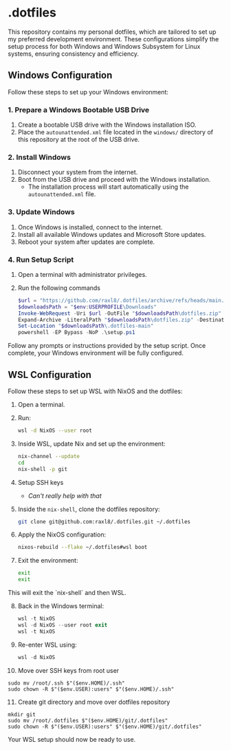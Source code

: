 # .dotfiles

This repository contains my personal dotfiles, which are tailored to set up my preferred development environment. These configurations simplify the setup process for both Windows and Windows Subsystem for Linux systems, ensuring consistency and efficiency.

## Windows Configuration

Follow these steps to set up your Windows environment:

### 1. Prepare a Windows Bootable USB Drive

1. Create a bootable USB drive with the Windows installation ISO.
2. Place the `autounattended.xml` file located in the `windows/` directory of this repository at the root of the USB drive.

### 2. Install Windows

1. Disconnect your system from the internet.
2. Boot from the USB drive and proceed with the Windows installation.
   - The installation process will start automatically using the `autounattended.xml` file.

### 3. Update Windows

1. Once Windows is installed, connect to the internet.
2. Install all available Windows updates and Microsoft Store updates.
3. Reboot your system after updates are complete.

### 4. Run Setup Script

1. Open a terminal with administrator privileges.

2. Run the following commands
   ```powershell
   $url = "https://github.com/raxl8/.dotfiles/archive/refs/heads/main.zip"
   $downloadsPath = "$env:USERPROFILE\Downloads"
   Invoke-WebRequest -Uri $url -OutFile "$downloadsPath\dotfiles.zip"
   Expand-Archive -LiteralPath "$downloadsPath\dotfiles.zip" -DestinationPath "$downloadsPath"
   Set-Location "$downloadsPath\.dotfiles-main"
   powershell -EP Bypass -NoP .\setup.ps1
   ```

Follow any prompts or instructions provided by the setup script. Once complete, your Windows environment will be fully configured.

## WSL Configuration

Follow these steps to set up WSL with NixOS and the dotfiles:

1. Open a terminal.

2. Run:
   ```bash
   wsl -d NixOS --user root
   ```

3. Inside WSL, update Nix and set up the environment:
   ```bash
   nix-channel --update
   cd
   nix-shell -p git
   ```
4. Setup SSH keys
   - *Can't really help with that*

5. Inside the `nix-shell`, clone the dotfiles repository:
   ```bash
   git clone git@github.com:raxl8/.dotfiles.git ~/.dotfiles
   ```

6. Apply the NixOS configuration:
   ```bash
   nixos-rebuild --flake ~/.dotfiles#wsl boot
   ```

7. Exit the environment:
   ```bash
   exit
   exit
   ```
This will exit the \`nix-shell\` and then WSL.

8. Back in the Windows terminal:
   ```powershell
   wsl -t NixOS
   wsl -d NixOS --user root exit
   wsl -t NixOS
   ```
9. Re-enter WSL using:
   ```powershell
   wsl -d NixOS
   ```
10. Move over SSH keys from root user
   ```nushell
   sudo mv /root/.ssh $"($env.HOME)/.ssh"
   sudo chown -R $"($env.USER):users" $"($env.HOME)/.ssh"
   ```
11. Create git directory and move over dotfiles repository
   ```nushell
   mkdir git
   sudo mv /root/.dotfiles $"($env.HOME)/git/.dotfiles"
   sudo chown -R $"($env.USER):users" $"($env.HOME)/git/.dotfiles"
   ```
   
Your WSL setup should now be ready to use.

